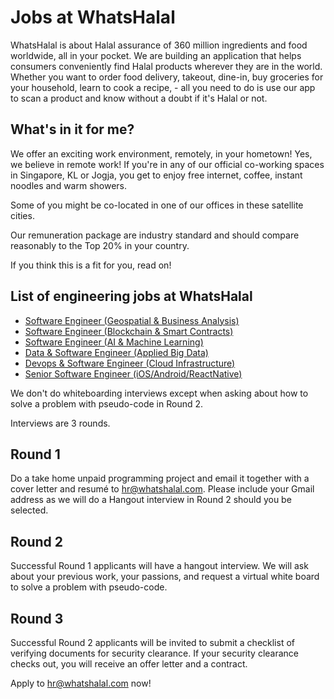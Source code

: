 # Jobs at WhatsHalal

WhatsHalal is about Halal assurance of 360 million ingredients and food worldwide, all in your pocket. We are building an application that helps consumers conveniently find Halal products wherever they are in the world. Whether you want to order food delivery, takeout, dine-in, buy groceries for your household, learn to cook a recipe, - all you need to do is use our app to scan a product and know without a doubt if it's Halal or not.

## What's in it for me?

We offer an exciting work environment, remotely, in your hometown! Yes, we believe in remote work!
If you're in any of our official co-working spaces in Singapore, KL or Jogja, you get to enjoy free internet, coffee, instant noodles and warm showers.

Some of you might be co-located in one of our offices in these satellite cities.

Our remuneration package are industry standard and should compare reasonably to the Top 20% in your country.

If you think this is a fit for you, read on!

## List of engineering jobs at WhatsHalal

* [Software Engineer (Geospatial & Business Analysis)](https://github.com/WhatsHalal/jobs/blob/master/sweng_geo.md)
* [Software Engineer (Blockchain & Smart Contracts)](https://github.com/WhatsHalal/jobs/blob/master/sweng_blockchain.md)
* [Software Engineer (AI & Machine Learning)](https://github.com/WhatsHalal/jobs/blob/master/sweng_aiml.md)
* [Data & Software Engineer (Applied Big Data)](https://github.com/WhatsHalal/jobs/blob/master/sweng_bigdata.md)
* [Devops & Software Engineer (Cloud Infrastructure)](https://github.com/WhatsHalal/jobs/blob/master/sweng_devops.md)
* [Senior Software Engineer (iOS/Android/ReactNative)](https://github.com/WhatsHalal/jobs/blob/master/sweng_mobile.md)

We don't do whiteboarding interviews except when asking about how to solve a problem with pseudo-code in Round 2.

Interviews are 3 rounds.

## Round 1
Do a take home unpaid programming project and email it together with a cover letter and resumé to hr@whatshalal.com. Please include your Gmail address as we will do a Hangout interview in Round 2 should you be selected.

## Round 2
Successful Round 1 applicants will have a hangout interview. We will ask about your previous work, your passions, and request a virtual white board to solve a problem with pseudo-code.

## Round 3
Successful Round 2 applicants will be invited to submit a checklist of verifying documents for security clearance. If your security clearance checks out, you will receive an offer letter and a contract.

Apply to hr@whatshalal.com now!
